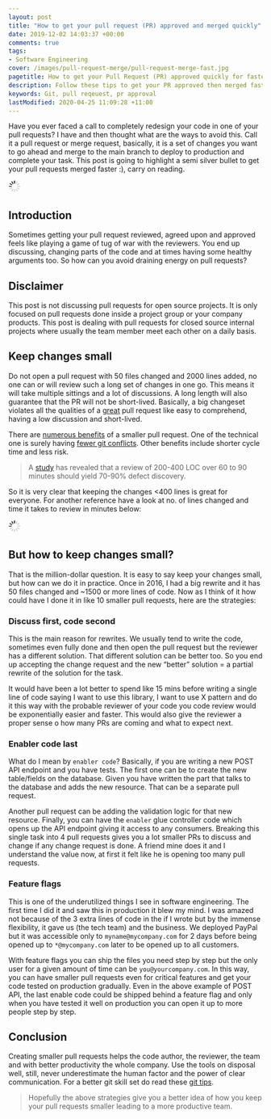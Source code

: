 ```yaml
---
layout: post
title: "How to get your pull request (PR) approved and merged quickly"
date: 2019-12-02 14:03:37 +00:00
comments: true
tags: 
- Software Engineering
cover: /images/pull-request-merge/pull-request-merge-fast.jpg
pagetitle: How to get your Pull Request (PR) approved quickly for faster merge
description: Follow these tips to get your PR approved then merged faster than usual
keywords: Git, pull reqeuest, pr approval
lastModified: 2020-04-25 11:09:28 +11:00
---
```

Have you ever faced a call to completely redesign your code in one of your pull requests? I have and then thought what are the ways to avoid this. Call it a pull request or merge request, basically, it is a set of changes you want to go ahead and merge to the main branch to deploy to production and complete your task. This post is going to highlight a semi silver bullet to get your pull requests merged faster :), carry on reading.

<img class="center" src="/images/generic/loading.gif" data-echo="/images/pull-request-merge/pull-request-merge-fast.jpg" title="How to get your pull request (PR) approved and merged quickly" alt="How to get your pull request (PR) approved and merged quickly">

<!-- more -->

## Introduction

Sometimes getting your pull request reviewed, agreed upon and approved feels like playing a game of tug of war with the reviewers. You end up discussing, changing parts of the code and at times having some healthy arguments too. So how can you avoid draining energy on pull requests?

## Disclaimer

This post is not discussing pull requests for open source projects. It is only focused on pull requests done inside a project group or your company products. This post is dealing with pull requests for closed source internal projects where usually the team member meet each other on a daily basis.

## Keep changes small

Do not open a pull request with 50 files changed and 2000 lines added, no one can or will review such a long set of changes in one go. This means it will take multiple sittings and a lot of discussions. A long length will also guarantee that the PR will not be short-lived. Basically, a big changeset violates all the qualities of a [great](https://medium.com/@hugooodias/the-anatomy-of-a-perfect-pull-request-567382bb6067) pull request like easy to comprehend,  having a low discussion and short-lived.

There are [numerous benefits](https://smallbusinessprogramming.com/optimal-pull-request-size/) of a smaller pull request. One of the technical one is surely having [fewer git conflicts](https://geshan.com.np/blog/2016/04/3-simple-rules-for-less-or-no-git-conflicts/). Other benefits include shorter cycle time and less risk.

> A [study](https://smartbear.com/learn/code-review/best-practices-for-peer-code-review/) has revealed that a review of 200-400 LOC over 60 to 90 minutes should yield 70-90% defect discovery.

So it is very clear that keeping the changes <400 lines is great for everyone. For another reference have a look at no. of lines changed and time it takes to review in minutes below:

<img class="center" src="/images/generic/loading.gif" data-echo="/images/pull-request-merge/pull-request-review-time.png" title="Smaller pull request take less time to review" alt="Smaller pull request take less time to review">

## But how to keep changes small?

That is the million-dollar question. It is easy to say keep your changes small, but how can we do it in practice. Once in 2016, I had a big rewrite and it has 50 files changed and ~1500 or more lines of code. Now as I think of it how could have I done it in like 10 smaller pull requests, here are the strategies:

### Discuss first, code second

This is the main reason for rewrites. We usually tend to write the code, sometimes even fully done and then open the pull request but the reviewer has a different solution. That different solution can be better too. So you end up accepting the change request and the new “better” solution = a partial rewrite of the solution for the task.

It would have been a lot better to spend like 15 mins before writing a single line of code saying I want to use this library, I want to use X pattern and do it this way with the probable reviewer of your code you code review would be exponentially easier and faster. This would also give the reviewer a proper sense o how many PRs are coming and what to expect next.

### Enabler code last

What do I mean by `enabler code`? Basically, if you are writing a new POST API endpoint and you have tests. The first one can be to create the new table/fields on the database. Given you have written the part that talks to the database and adds the new resource. That can be a separate pull request.

Another pull request can be adding the validation logic for that new resource. Finally, you can have the `enabler` glue controller code which opens up the API endpoint giving it access to any consumers. Breaking this single task into 4 pull requests gives you a lot smaller PRs to discuss and change if any change request is done. A friend mine does it and I understand the value now, at first it felt like he is opening too many pull requests.

### Feature flags

This is one of the underutilized things I see in software engineering. The first time I did it and saw this in production it blew my mind. I was amazed not because of the 3 extra lines of code in the if I wrote but by the immense flexibility, it gave us (the tech team) and the business. We deployed PayPal but it was accessible only to `myname@mycompany.com` for 2 days before being opened up to `*@mycompany.com` later to be opened up to all customers.

With feature flags you can ship the files you need step by step but the only user for a given amount of time can be `you@yourcompany.com`. In this way, you can have smaller pull requests even for critical features and get your code tested on production gradually. Even in the above example of POST API, the last enable code could be shipped behind a feature flag and only when you have tested it well on production you can open it up to more people step by step.

## Conclusion

Creating smaller pull requests helps the code author, the reviewer, the team and with better productivity the whole company. Use the tools on disposal well, still, never underestimate the human factor and the power of clear communication. For a better git skill set do read these [git tips](https://geshan.com.np/blog/2014/07/4-git-tips-beyond-basics/).

> Hopefully the above strategies give you a better idea of how you keep your pull requests smaller leading to a more productive team.
